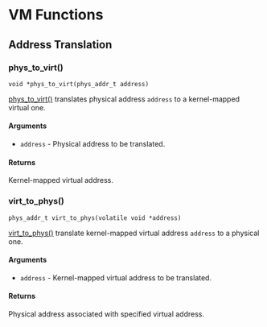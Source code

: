 # VM Functions

## Address Translation

### phys_to_virt()

`void *phys_to_virt(phys_addr_t address)`

[phys_to_virt()][phys_to_virt] translates physical address `address` to a
kernel-mapped virtual one.

#### Arguments

* `address` - Physical address to be translated.

#### Returns

Kernel-mapped virtual address.

### virt_to_phys()

`phys_addr_t virt_to_phys(volatile void *address)`

[virt_to_phys()][virt_to_phys] translate kernel-mapped virtual address `address`
to a physical one.

#### Arguments

* `address` - Kernel-mapped virtual address to be translated.

#### Returns

Physical address associated with specified virtual address.

[phys_to_virt]:https://github.com/torvalds/linux/blob/v4.6/arch/x86/include/asm/io.h#L136
[__va]:https://github.com/torvalds/linux/blob/v4.6/arch/x86/include/asm/page.h#L54
[virt_to_phys]:https://github.com/torvalds/linux/blob/v4.6/arch/x86/include/asm/io.h#L118
[__pa]:https://github.com/torvalds/linux/blob/v4.6/arch/x86/include/asm/page.h#L40
